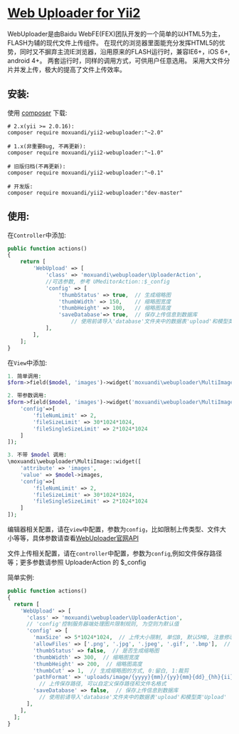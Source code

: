 [Web Uploader for Yii2](http://fex.baidu.com/webuploader/)
==================
WebUploader是由Baidu WebFE(FEX)团队开发的一个简单的以HTML5为主，FLASH为辅的现代文件上传组件。
在现代的浏览器里面能充分发挥HTML5的优势，同时又不摒弃主流IE浏览器，沿用原来的FLASH运行时，兼容IE6+，iOS 6+, android 4+。
两套运行时，同样的调用方式，可供用户任意选用。
采用大文件分片并发上传，极大的提高了文件上传效率。


安装:
------------
使用 [composer](http://getcomposer.org/download/) 下载:
```
# 2.x(yii >= 2.0.16):
composer require moxuandi/yii2-webuploader:"~2.0"

# 1.x(非重要Bug, 不再更新):
composer require moxuandi/yii2-webuploader:"~1.0"

# 旧版归档(不再更新):
composer require moxuandi/yii2-webuploader:"~0.1"

# 开发版:
composer require moxuandi/yii2-webuploader:"dev-master"
```


使用:
-----
在`Controller`中添加:
```php
public function actions()
{
    return [
        'WebUpload' => [
            'class' => 'moxuandi\webuploader\UploaderAction',
            //可选参数, 参考 UMeditorAction::$_config
            'config' => [
                'thumbStatus' => true,  // 生成缩略图
                'thumbWidth' => 150,    // 缩略图宽度
                'thumbHeight' => 100,   // 缩略图高度
                'saveDatabase'=> true,  // 保存上传信息到数据库
                    // 使用前请导入'database'文件夹中的数据表'upload'和模型类'Upload'
            ],
        ],
    ];
}
```

在`View`中添加:
```php
1. 简单调用:
$form->field($model, 'images')->widget('moxuandi\webuploader\MultiImage');

2. 带参数调用:
$form->field($model, 'images')->widget('moxuandi\webuploader\MultiImage', [
    'config'=>[
        'fileNumLimit' => 2,
        'fileSizeLimit' => 30*1024*1024,
        'fileSingleSizeLimit' => 2*1024*1024
    ]
]);

3. 不带 $model 调用:
\moxuandi\webuploader\MultiImage::widget([
    'attribute' => 'images',
    'value' => $model->images,
    'config'=>[
        'fileNumLimit' => 2,
        'fileSizeLimit' => 30*1024*1024,
        'fileSingleSizeLimit' => 2*1024*1024
    ]
]);
```
编辑器相关配置，请在`view`中配置，参数为`config`，比如限制上传类型、文件大小等等，具体参数请查看[WebUploader官网API](http://fex.baidu.com/webuploader/doc/index.html)

文件上传相关配置，请在`controller`中配置，参数为`config`,例如文件保存路径等；更多参数请参照 UploaderAction 的 $_config

简单实例: 
```php
public function actions()
{
  return [
    'WebUpload' => [
      'class' => 'moxuandi\webuploader\UploaderAction',
      // 'config'控制服务器端处理图片限制规则, 为空则为默认值
      'config' => [
        'maxSize' => 5*1024*1024,  // 上传大小限制, 单位B, 默认5MB, 注意修改服务器的大小限制
        'allowFiles' => ['.png', '.jpg', '.jpeg', '.gif', '.bmp'],  // 上传图片格式显示
        'thumbStatus' => false,  // 是否生成缩略图
        'thumbWidth' => 300,  // 缩略图宽度
        'thumbHeight' => 200,  // 缩略图高度
        'thumbCut' => 1,  // 生成缩略图的方式, 0:留白, 1:裁剪
        'pathFormat' => 'uploads/image/{yyyy}{mm}/{yy}{mm}{dd}_{hh}{ii}{ss}_{rand:4}',
          // 上传保存路径, 可以自定义保存路径和文件名格式
        'saveDatabase' => false,  // 保存上传信息到数据库
          // 使用前请导入'database'文件夹中的数据表'upload'和模型类'Upload'
      ],
    ],
  ];
}
```
